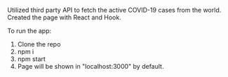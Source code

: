 Utilized third party API to fetch the active COVID-19 cases from the world.
Created the page with React and Hook.

To run the app:
1. Clone the repo
2. npm i
3. npm start
4. Page will be shown in "localhost:3000" by default.
